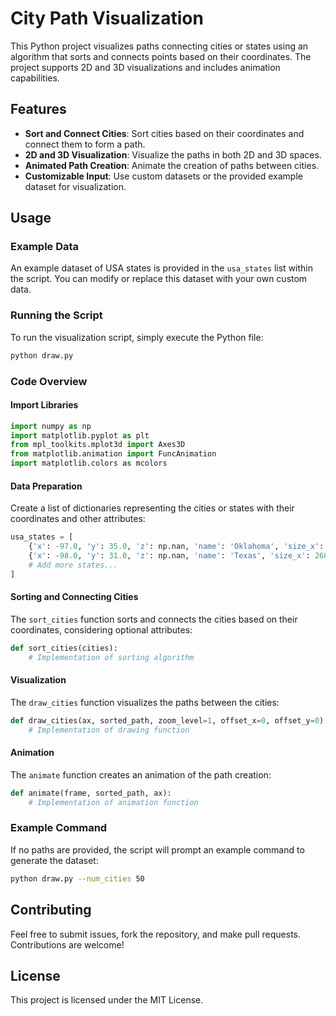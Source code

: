 # City Path Visualization

This Python project visualizes paths connecting cities or states using an algorithm that sorts and connects points based on their coordinates. The project supports 2D and 3D visualizations and includes animation capabilities.

## Features

- **Sort and Connect Cities**: Sort cities based on their coordinates and connect them to form a path.
- **2D and 3D Visualization**: Visualize the paths in both 2D and 3D spaces.
- **Animated Path Creation**: Animate the creation of paths between cities.
- **Customizable Input**: Use custom datasets or the provided example dataset for visualization.

## Usage

### Example Data

An example dataset of USA states is provided in the `usa_states` list within the script. You can modify or replace this dataset with your own custom data.

### Running the Script

To run the visualization script, simply execute the Python file:
```sh
python draw.py
```

### Code Overview

#### Import Libraries

```python
import numpy as np
import matplotlib.pyplot as plt
from mpl_toolkits.mplot3d import Axes3D
from matplotlib.animation import FuncAnimation
import matplotlib.colors as mcolors
```

#### Data Preparation

Create a list of dictionaries representing the cities or states with their coordinates and other attributes:
```python
usa_states = [
    {'x': -97.0, 'y': 35.0, 'z': np.nan, 'name': 'Oklahoma', 'size_x': 69.0, 'size_y': 47.0},
    {'x': -98.0, 'y': 31.0, 'z': np.nan, 'name': 'Texas', 'size_x': 268.0, 'size_y': 278.0},
    # Add more states...
]
```

#### Sorting and Connecting Cities

The `sort_cities` function sorts and connects the cities based on their coordinates, considering optional attributes:
```python
def sort_cities(cities):
    # Implementation of sorting algorithm
```

#### Visualization

The `draw_cities` function visualizes the paths between the cities:
```python
def draw_cities(ax, sorted_path, zoom_level=1, offset_x=0, offset_y=0):
    # Implementation of drawing function
```

#### Animation

The `animate` function creates an animation of the path creation:
```python
def animate(frame, sorted_path, ax):
    # Implementation of animation function
```

### Example Command

If no paths are provided, the script will prompt an example command to generate the dataset:
```sh
python draw.py --num_cities 50
```

## Contributing

Feel free to submit issues, fork the repository, and make pull requests. Contributions are welcome!

## License

This project is licensed under the MIT License.
